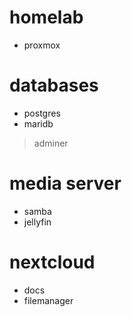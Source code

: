 # homelab
- proxmox

# databases
- postgres
- maridb
> adminer

# media server
- samba
- jellyfin

# nextcloud
- docs
- filemanager
